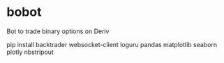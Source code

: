 # bobot
Bot to trade binary options on Deriv


pip install backtrader websocket-client loguru pandas matplotlib seaborn plotly nbstripout
